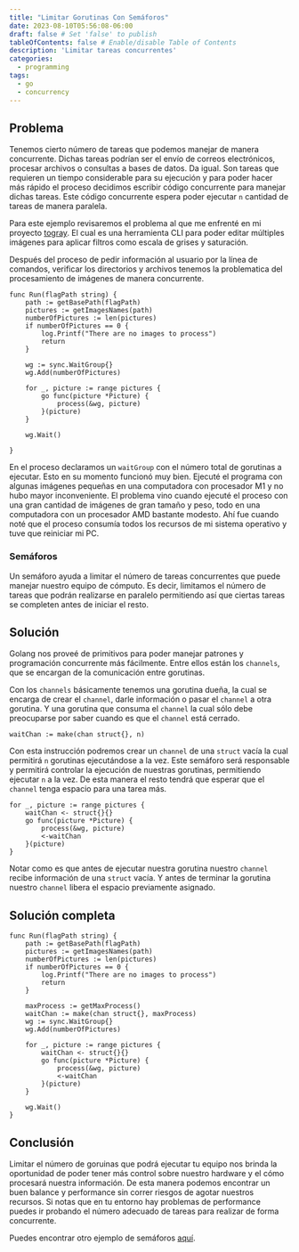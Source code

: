 ```yaml
---
title: "Limitar Gorutinas Con Semáforos"
date: 2023-08-10T05:56:08-06:00
draft: false # Set 'false' to publish
tableOfContents: false # Enable/disable Table of Contents
description: 'Limitar tareas concurrentes'
categories:
  - programming
tags:
  - go
  - concurrency
---
```


## Problema

Tenemos cierto número de tareas que podemos manejar de manera concurrente. Dichas tareas podrían ser el envío de correos electrónicos, procesar archivos o consultas a bases de datos. Da igual. Son tareas que requieren un tiempo considerable para su ejecución y para poder hacer más rápido el proceso decidimos escribir código concurrente para manejar dichas tareas. Este código concurrente espera poder ejecutar `n` cantidad de tareas de manera paralela.

Para este ejemplo revisaremos el problema al que me enfrenté en mi proyecto [togray](https://github.com/4k1k0/togray). El cual es una herramienta CLI para poder editar múltiples imágenes para aplicar filtros como escala de grises y saturación.

Después del proceso de pedir información al usuario por la línea de comandos, verificar los directorios y archivos tenemos la problematica del procesamiento de imágenes de manera concurrente.

```golang
func Run(flagPath string) {
	path := getBasePath(flagPath)
	pictures := getImagesNames(path)
	numberOfPictures := len(pictures)
	if numberOfPictures == 0 {
		log.Printf("There are no images to process")
		return
	}

	wg := sync.WaitGroup{}
	wg.Add(numberOfPictures)

	for _, picture := range pictures {
		go func(picture *Picture) {
			process(&wg, picture)
		}(picture)
	}

	wg.Wait()

}
```

En el proceso declaramos un `waitGroup` con el número total de gorutinas a ejecutar. Esto en su momento funcionó muy bien. Ejecuté el programa con algunas imágenes pequeñas en una computadora con procesador M1 y no hubo mayor inconveniente. El problema vino cuando ejecuté el proceso con una gran cantidad de imágenes de gran tamaño y peso, todo en una computadora con un procesador AMD bastante modesto. Ahí fue cuando noté que el proceso consumía todos los recursos de mi sistema operativo y tuve que reiniciar mi PC.


### Semáforos

Un semáforo ayuda a limitar el número de tareas concurrentes que puede manejar nuestro equipo de cómputo. Es decir, limitamos el número de tareas que podrán realizarse en paralelo permitiendo así que ciertas tareas se completen antes de iniciar el resto. 


## Solución

Golang nos proveé de primitivos para poder manejar patrones y programación concurrente más fácilmente. Entre ellos están los `channels`, que se encargan de la comunicación entre gorutinas.

Con los `channels` básicamente tenemos una gorutina dueña, la cual se encarga de crear el `channel`, darle información o pasar el `channel` a otra gorutina. Y una gorutina que consuma el `channel` la cual sólo debe preocuparse por saber cuando es que el `channel` está cerrado.

```golang
waitChan := make(chan struct{}, n)
```

Con esta instrucción podremos crear un `channel` de una `struct` vacía la cual permitirá `n` gorutinas ejecutándose a la vez. Este semáforo será responsable y permitirá controlar la ejecución de nuestras gorutinas, permitiendo ejecutar `n` a la vez. De esta manera el resto tendrá que esperar que el `channel` tenga espacio para una tarea más.

```golang
for _, picture := range pictures {
    waitChan <- struct{}{}
    go func(picture *Picture) {
        process(&wg, picture)
        <-waitChan
    }(picture)
}
```

Notar como es que antes de ejecutar nuestra gorutina nuestro `channel` recibe información de una `struct` vacía. Y antes de terminar la gorutina nuestro `channel` libera el espacio previamente asignado.

## Solución completa

```golang
func Run(flagPath string) {
	path := getBasePath(flagPath)
	pictures := getImagesNames(path)
	numberOfPictures := len(pictures)
	if numberOfPictures == 0 {
		log.Printf("There are no images to process")
		return
	}

	maxProcess := getMaxProcess()
	waitChan := make(chan struct{}, maxProcess)
	wg := sync.WaitGroup{}
	wg.Add(numberOfPictures)

	for _, picture := range pictures {
		waitChan <- struct{}{}
		go func(picture *Picture) {
			process(&wg, picture)
			<-waitChan
		}(picture)
	}

	wg.Wait()
}
```

## Conclusión

Limitar el número de goruinas que podrá ejecutar tu equipo nos brinda la oportunidad de poder tener más control sobre nuestro hardware y el cómo procesará nuestra información. De esta manera podemos encontrar un buen balance y performance sin correr riesgos de agotar nuestros recursos. Si notas que en tu entorno hay problemas de performance puedes ir probando el número adecuado de tareas para realizar de forma concurrente.

Puedes encontrar otro ejemplo de semáforos [aquí](https://github.com/4k1k0/examplesGo/tree/main/semaphore).

